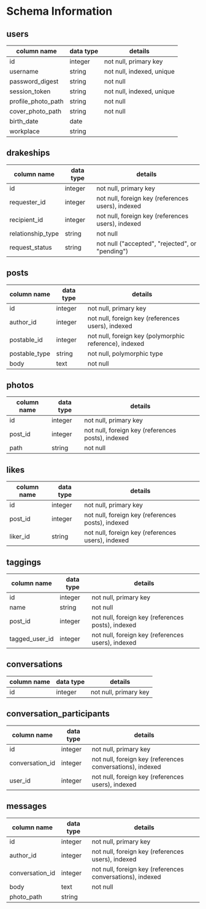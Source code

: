 # Schema Information

## users
column name       | data type | details
------------------|-----------|-----------------------
id                | integer   | not null, primary key
username          | string    | not null, indexed, unique
password_digest   | string    | not null
session_token     | string    | not null, indexed, unique
profile_photo_path| string    | not null
cover_photo_path  | string    | not null
birth_date        | date      |
workplace         | string    |

## drakeships
column name       | data type | details
------------------|-----------|-----------------------
id                | integer   | not null, primary key
requester_id      | integer   | not null, foreign key (references users), indexed
recipient_id      | integer   | not null, foreign key (references users), indexed
relationship_type | string    | not null
request_status    | string    | not null ("accepted", "rejected", or "pending")

## posts
column name   | data type | details
--------------|-----------|-----------------------
id            | integer   | not null, primary key
author_id     | integer   | not null, foreign key (references users), indexed
postable_id   | integer   | not null, foreign key (polymorphic reference), indexed
postable_type | string    | not null, polymorphic type
body          | text      | not null

## photos
column name | data type | details
------------|-----------|-----------------------
id          | integer   | not null, primary key
post_id     | integer   | not null, foreign key (references posts), indexed
path        | string    | not null

## likes
column name | data type | details
------------|-----------|-----------------------
id          | integer   | not null, primary key
post_id     | integer   | not null, foreign key (references posts), indexed
liker_id    | string    | not null, foreign key (references users), indexed

## taggings
column name   | data type | details
--------------|-----------|-----------------------
id            | integer   | not null, primary key
name          | string    | not null
post_id       | integer   | not null, foreign key (references posts), indexed
tagged_user_id| integer   | not null, foreign key (references users), indexed

## conversations
column name     | data type | details
----------------|-----------|-----------------------
id              | integer   | not null, primary key

## conversation_participants
column name     | data type | details
----------------|-----------|-----------------------
id              | integer   | not null, primary key
conversation_id | integer   | not null, foreign key (references conversations), indexed
user_id         | integer   | not null, foreign key (references users), indexed

## messages
column name     | data type | details
----------------|-----------|-----------------------
id              | integer   | not null, primary key
author_id       | integer   | not null, foreign key (references users), indexed
conversation_id | integer   | not null, foreign key (references conversations), indexed
body            | text      | not null
photo_path      | string    |
